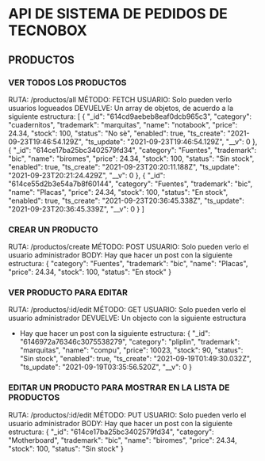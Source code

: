 # API DE SISTEMA DE PEDIDOS DE TECNOBOX

## PRODUCTOS

### VER TODOS LOS PRODUCTOS

RUTA: /productos/all
MÉTODO: FETCH
USUARIO: Solo pueden verlo usuarios logueados
DEVUELVE: Un array de objetos, de acuerdo a la siguiente estructura:
[
{
"_id": "614cd9aebeb8eaf0dcb965c3",
"category": "cuadernitos",
"trademark": "marquitas",
"name": "notabook",
"price": 24.34,
"stock": 100,
"status": "No sè",
"enabled": true,
"ts_create": "2021-09-23T19:46:54.129Z",
"ts_update": "2021-09-23T19:46:54.129Z",
"__v": 0
},
{
"_id": "614ce17ba25bc3402579fd34",
"category": "Fuentes",
"trademark": "bic",
"name": "biromes",
"price": 24.34,
"stock": 100,
"status": "Sin stock",
"enabled": true,
"ts_create": "2021-09-23T20:20:11.188Z",
"ts_update": "2021-09-23T20:21:24.429Z",
"__v": 0
},
{
"_id": "614ce55d2b3e54a7b8f60144",
"category": "Fuentes",
"trademark": "bic",
"name": "Placas",
"price": 24.34,
"stock": 100,
"status": "En stock",
"enabled": true,
"ts_create": "2021-09-23T20:36:45.338Z",
"ts_update": "2021-09-23T20:36:45.339Z",
"__v": 0
}
]

### CREAR UN PRODUCTO

RUTA: /productos/create
MÉTODO: POST
USUARIO: Solo pueden verlo el usuario administrador
BODY: Hay que hacer un post con la siguiente estructura:
{
"category": "Fuentes",
"trademark": "bic",
"name": "Placas",
"price": 24.34,
"stock": 100,
"status": "En stock"
}

### VER PRODUCTO PARA EDITAR

RUTA: /productos/:id/edit
MÉTODO: GET
USUARIO: Solo pueden verlo el usuario administrador
DEVUELVE: Un objecto con la siguiente estructura

- Hay que hacer un post con la siguiente estructura:
  {
  "\_id": "6146972a76346c3075538279",
  "category": "pliplin",
  "trademark": "marquitas",
  "name": "compu",
  "price": 10023,
  "stock": 90,
  "status": "Sin stock",
  "enabled": true,
  "ts_create": "2021-09-19T01:49:30.032Z",
  "ts_update": "2021-09-19T03:35:56.520Z",
  "\_\_v": 0
  }

### EDITAR UN PRODUCTO PARA MOSTRAR EN LA LISTA DE PRODUCTOS

RUTA: /productos/:id/edit
MÉTODO: PUT
USUARIO: Solo pueden verlo el usuario administrador
BODY: Hay que hacer un post con la siguiente estructura:
{
"\_id": "614ce17ba25bc3402579fd34",
"category": "Motherboard",
"trademark": "bic",
"name": "biromes",
"price": 24.34,
"stock": 100,
"status": "Sin stock"
}
